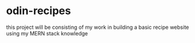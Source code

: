 # odin-recipes
this project will be consisting of my work in building a basic recipe website using my MERN stack knowledge
